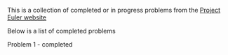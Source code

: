 This is a collection of completed or in progress problems from the [Project Euler website](https://projecteuler.net/archives)

Below is a list of completed problems

Problem 1 - completed
